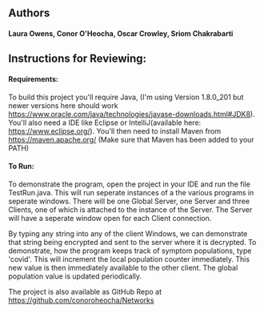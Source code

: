 ## Authors
#### Laura Owens, Conor O'Heocha, Oscar Crowley, Sriom Chakrabarti

## Instructions for Reviewing:
#### Requirements:

To build this project you'll require Java, (I'm using Version 1.8.0_201 but newer versions here should work https://www.oracle.com/java/technologies/javase-downloads.html#JDK8).
You'll also need a IDE like Eclipse or IntelliJ(available here: https://www.eclipse.org/).
You'll then need to install Maven from https://maven.apache.org/
(Make sure that Maven has been added to your PATH)


#### To Run:

To demonstrate the program, open the project in your IDE and run the file TestRun.java. This will run seperate instances of a the various programs in seperate windows. There will be one Global Server, one Server and three Clients, one of which is attached to the instance of the Server. The Server will have a seperate window open for each Client connection.

By typing any string into any of the client Windows, we can demonstrate that string being encrypted and sent to the server where it is decrypted. To demonstrate, how the program keeps track of symptom populations, type 'covid'. This will increment the local population counter immediately. This new value is then immediately available to the other client. The global population value is updated periodically.

The project is also available as GitHub Repo at https://github.com/conoroheocha/Networks
